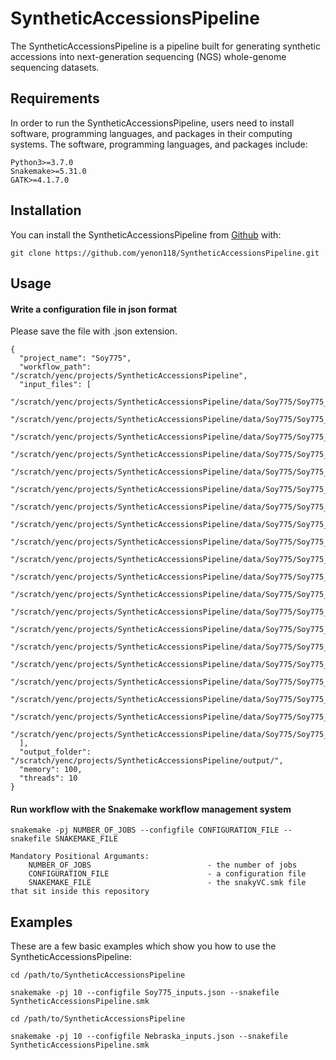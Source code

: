 # SyntheticAccessionsPipeline

<!-- badges: start -->
<!-- badges: end -->

The SyntheticAccessionsPipeline is a pipeline built for generating synthetic accessions into next-generation sequencing (NGS) whole-genome sequencing datasets.

## Requirements

In order to run the SyntheticAccessionsPipeline, users need to install software, programming languages, and packages in their computing systems.
The software, programming languages, and packages include: 

```
Python3>=3.7.0
Snakemake>=5.31.0
GATK>=4.1.7.0
``` 

## Installation

You can install the SyntheticAccessionsPipeline from [Github](https://github.com/yenon118/SyntheticAccessionsPipeline.git) with:

```
git clone https://github.com/yenon118/SyntheticAccessionsPipeline.git
```

## Usage

#### Write a configuration file in json format

Please save the file with .json extension.

```
{
  "project_name": "Soy775",
  "workflow_path": "/scratch/yenc/projects/SyntheticAccessionsPipeline",
  "input_files": [
    "/scratch/yenc/projects/SyntheticAccessionsPipeline/data/Soy775/Soy775_Chr01.vcf",
    "/scratch/yenc/projects/SyntheticAccessionsPipeline/data/Soy775/Soy775_Chr02.vcf",
    "/scratch/yenc/projects/SyntheticAccessionsPipeline/data/Soy775/Soy775_Chr03.vcf",
    "/scratch/yenc/projects/SyntheticAccessionsPipeline/data/Soy775/Soy775_Chr04.vcf",
    "/scratch/yenc/projects/SyntheticAccessionsPipeline/data/Soy775/Soy775_Chr05.vcf",
    "/scratch/yenc/projects/SyntheticAccessionsPipeline/data/Soy775/Soy775_Chr06.vcf",
    "/scratch/yenc/projects/SyntheticAccessionsPipeline/data/Soy775/Soy775_Chr07.vcf",
    "/scratch/yenc/projects/SyntheticAccessionsPipeline/data/Soy775/Soy775_Chr08.vcf",
    "/scratch/yenc/projects/SyntheticAccessionsPipeline/data/Soy775/Soy775_Chr09.vcf",
    "/scratch/yenc/projects/SyntheticAccessionsPipeline/data/Soy775/Soy775_Chr10.vcf",
    "/scratch/yenc/projects/SyntheticAccessionsPipeline/data/Soy775/Soy775_Chr11.vcf",
    "/scratch/yenc/projects/SyntheticAccessionsPipeline/data/Soy775/Soy775_Chr12.vcf",
    "/scratch/yenc/projects/SyntheticAccessionsPipeline/data/Soy775/Soy775_Chr13.vcf",
    "/scratch/yenc/projects/SyntheticAccessionsPipeline/data/Soy775/Soy775_Chr14.vcf",
    "/scratch/yenc/projects/SyntheticAccessionsPipeline/data/Soy775/Soy775_Chr15.vcf",
    "/scratch/yenc/projects/SyntheticAccessionsPipeline/data/Soy775/Soy775_Chr16.vcf",
    "/scratch/yenc/projects/SyntheticAccessionsPipeline/data/Soy775/Soy775_Chr17.vcf",
    "/scratch/yenc/projects/SyntheticAccessionsPipeline/data/Soy775/Soy775_Chr18.vcf",
    "/scratch/yenc/projects/SyntheticAccessionsPipeline/data/Soy775/Soy775_Chr19.vcf",
    "/scratch/yenc/projects/SyntheticAccessionsPipeline/data/Soy775/Soy775_Chr20.vcf"
  ],
  "output_folder": "/scratch/yenc/projects/SyntheticAccessionsPipeline/output/",
  "memory": 100,
  "threads": 10
}
```

#### Run workflow with the Snakemake workflow management system

```
snakemake -pj NUMBER_OF_JOBS --configfile CONFIGURATION_FILE --snakefile SNAKEMAKE_FILE

Mandatory Positional Argumants:
    NUMBER_OF_JOBS                          - the number of jobs
    CONFIGURATION_FILE                      - a configuration file
    SNAKEMAKE_FILE                          - the snakyVC.smk file that sit inside this repository 
```

## Examples

These are a few basic examples which show you how to use the SyntheticAccessionsPipeline:

```
cd /path/to/SyntheticAccessionsPipeline

snakemake -pj 10 --configfile Soy775_inputs.json --snakefile SyntheticAccessionsPipeline.smk
```

```
cd /path/to/SyntheticAccessionsPipeline

snakemake -pj 10 --configfile Nebraska_inputs.json --snakefile SyntheticAccessionsPipeline.smk
```
